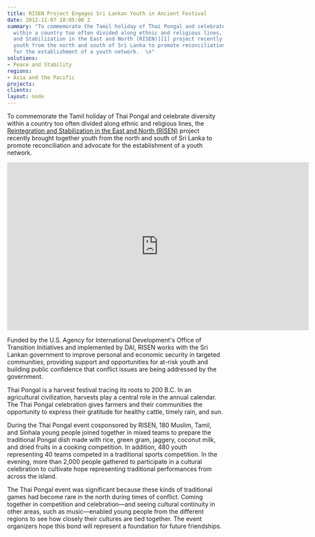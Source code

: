 ```yaml
---
title: RISEN Project Engages Sri Lankan Youth in Ancient Festival
date: 2012-11-07 18:05:00 Z
summary: "To commemorate the Tamil holiday of Thai Pongal and celebrate diversity
  within a country too often divided along ethnic and religious lines, the [Reintegration
  and Stabilization in the East and North (RISEN)][1] project recently brought together
  youth from the north and south of Sri Lanka to promote reconciliation and advocate
  for the establishment of a youth network.  \n"
solutions:
- Peace and Stability
regions:
- Asia and the Pacific
projects: 
clients: 
layout: node
---
```


To commemorate the Tamil holiday of Thai Pongal and celebrate diversity within a country too often divided along ethnic and religious lines, the [Reintegration and Stabilization in the East and North (RISEN)][1] project recently brought together youth from the north and south of Sri Lanka to promote reconciliation and advocate for the establishment of a youth network.  

<iframe allowfullscreen="" frameborder="0" height="391" mozallowfullscreen="" src="https://player.vimeo.com/video/53352500?title=0&amp;byline=0&amp;portrait=0&amp;badge=0" webkitallowfullscreen="" width="703"></iframe>

Funded by the U.S. Agency for International Development's Office of Transition Initiatives and implemented by DAI, RISEN works with the Sri Lankan government to improve personal and economic security in targeted communities, providing support and opportunities for at-risk youth and building public confidence that conflict issues are being addressed by the government.

Thai Pongal is a harvest festival tracing its roots to 200 B.C. In an agricultural civilization, harvests play a central role in the annual calendar. The Thai Pongal celebration gives farmers and their communities the opportunity to express their gratitude for healthy cattle, timely rain, and sun.  

During the Thai Pongal event cosponsored by RISEN, 180 Muslim, Tamil, and Sinhala young people joined together in mixed teams to prepare the traditional Pongal dish made with rice, green gram, jaggery, coconut milk, and dried fruits in a cooking competition. In addition, 480 youth representing 40 teams competed in a traditional sports competition. In the evening, more than 2,000 people gathered to participate in a cultural celebration to cultivate hope representing traditional performances from across the island.

The Thai Pongal event was significant because these kinds of traditional games had become rare in the north during times of conflict. Coming together in competition and celebration—and seeing cultural continuity in other areas, such as music—enabled young people from the different regions to see how closely their cultures are tied together. The event organizers hope this bond will represent a foundation for future friendships.

[1]: /our-work/projects/sri-lanka-reintegration-and-stabilization-east-and-north-risen
